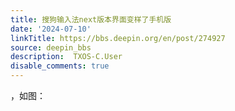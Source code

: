 ```yaml
---
title: 搜狗输入法next版本界面变样了手机版
date: '2024-07-10'
linkTitle: https://bbs.deepin.org/en/post/274927
source: deepin_bbs
description:  TXOS-C.User 
disable_comments: true
---
```

 ，如图：
